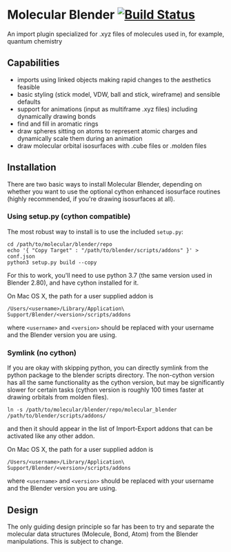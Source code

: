# Molecular Blender [![Build Status](https://travis-ci.org/smparker/molecular-blender.svg?branch=master)](https://travis-ci.org/smparker/molecular-blender)
An import plugin specialized for .xyz files of molecules used in, for example,
quantum chemistry

## Capabilities

- imports using linked objects making rapid changes to the aesthetics feasible
- basic styling (stick model, VDW, ball and stick, wireframe) and sensible
  defaults
- support for animations (input as multiframe .xyz files) including dynamically
  drawing bonds
- find and fill in aromatic rings
- draw spheres sitting on atoms to represent atomic charges and dynamically
  scale them during an animation
- draw molecular orbital isosurfaces with .cube files or .molden files

## Installation
There are two basic ways to install Molecular Blender, depending on whether you
want to use the optional cython enhanced isosurface routines (highly recommended,
if you're drawing isosurfaces at all).

### Using setup.py (cython compatible)
The most robust way to install is to use the included `setup.py`:

    cd /path/to/molecular/blender/repo
    echo '{ "Copy Target" : "/path/to/blender/scripts/addons" }' > conf.json
    python3 setup.py build --copy

For this to work, you'll need to use python 3.7 (the same version used in Blender 2.80),
and have cython installed for it.

On Mac OS X, the path for a user supplied addon is

    /Users/<username>/Library/Application\ Support/Blender/<version>/scripts/addons

where `<username>` and `<version>` should be replaced with your username and the
Blender version you are using.

### Symlink (no cython)
If you are okay with skipping python, you can directly symlink from the python
package to the blender scripts directory. The non-cython version has all the same
functionality as the cython version, but may be significantly slower for certain
tasks (cython version is roughly 100 times faster at drawing orbitals from molden
files).

    ln -s /path/to/molecular/blender/repo/molecular_blender /path/to/blender/scripts/addons/

and then it should appear in the list of Import-Export addons that can be
activated like any other addon.

On Mac OS X, the path for a user supplied addon is

    /Users/<username>/Library/Application\ Support/Blender/<version>/scripts/addons

where `<username>` and `<version>` should be replaced with your username and the
Blender version you are using.

## Design

The only guiding design principle so far has been to try and separate the molecular
data structures (Molecule, Bond, Atom) from the Blender manipulations. This is
subject to change.
